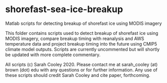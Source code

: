 # shorefast-sea-ice-breakup
Matlab scripts for detecting breakup of shorefast ice using MODIS imagery

This folder contains scripts used to detect breakup of shorefast ice using MODIS imagery, compare breakup timing with reanalysis and AWS temperature data and project breakup timing into the future using CMIP5 climate model outputs. Scripts are currently uncommented but will shortly be updated with more complete commentary. 

All scripts (c) Sarah Cooley 2020. Please contact me at sarah_cooley (at) brown (dot) edu with any questions or for further information. Any use of these scripts should credit Sarah Cooley and cite paper, forthcoming. 
